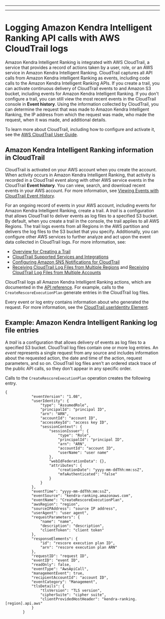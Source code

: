--------

--------

# Logging Amazon Kendra Intelligent Ranking API calls with AWS CloudTrail logs<a name="cloudtrail-intelligent-ranking"></a>

Amazon Kendra Intelligent Ranking is integrated with AWS CloudTrail, a service that provides a record of actions taken by a user, role, or an AWS service in Amazon Kendra Intelligent Ranking\. CloudTrail captures all API calls from Amazon Kendra intelligent Ranking as events, including code calls to the Amazon Kendra Intelligent Ranking APIs\. If you create a trail, you can activate continuous delivery of CloudTrail events to and Amazon S3 bucket, including events for Amazon Kendra Intelligent Ranking\. If you don't configure a trail, you can still view the most recent events in the CloudTrail console in **Event history**\. Using the information collected by CloudTrail, you can determine the request that was made to Amazon Kendra Intelligent Ranking, the IP address from which the request was made, who made the request, when it was made, and additional details\.

To learn more about CloudTrail, including how to configure and activate it, see the [AWS CloudTrail User Guide](https://docs.aws.amazon.com/awscloudtrail/latest/userguide/cloudtrail-user-guide.html)\.

## Amazon Kendra Intelligent Ranking information in CloudTrail<a name="kendra-info-in-cloudtrail-intelligent-ranking"></a>

CloudTrail is activated on your AWS account when you create the account\. When activity occurs in Amazon Kendra Intelligent Ranking, that activity is recorded in a CloudTrail event along with other AWS service events in the CloudTrail **Event history**\. You can view, search, and download recent events in your AWS account\. For more information, see [Viewing Events with CloudTrail Event History](https://docs.aws.amazon.com/awscloudtrail/latest/userguide/view-cloudtrail-events.html)\.

For an ongoing record of events in your AWS account, including events for Amazon Kendra Intelligent Ranking, create a trail\. A *trail* is a configuration that allows CloudTrail to deliver events as log files to a specified S3 bucket\. By default, when you create a trail in the console, the trail applies to all AWS Regions\. The trail logs events from all Regions in the AWS partition and delivers the log files to the S3 bucket that you specify\. Additionally, you can configure other AWS services to further analyze and act upon the event data collected in CloudTrail logs\. For more information, see: 
+ [Overview for Creating a Trail](https://docs.aws.amazon.com/awscloudtrail/latest/userguide/cloudtrail-create-and-update-a-trail.html)
+ [CloudTrail Supported Services and Integrations](https://docs.aws.amazon.com/awscloudtrail/latest/userguide/cloudtrail-aws-service-specific-topics.html#cloudtrail-aws-service-specific-topics-integrations)
+ [Configuring Amazon SNS Notifications for CloudTrail](https://docs.aws.amazon.com/awscloudtrail/latest/userguide/getting_notifications_top_level.html)
+ [Receiving CloudTrail Log Files from Multiple Regions](https://docs.aws.amazon.com/awscloudtrail/latest/userguide/receive-cloudtrail-log-files-from-multiple-regions.html) and [Receiving CloudTrail Log Files from Multiple Accounts](https://docs.aws.amazon.com/awscloudtrail/latest/userguide/cloudtrail-receive-logs-from-multiple-accounts.html)

CloudTrail logs all Amazon Kendra Intelligent Ranking actions, which are documented in the [API reference](API_Reference.md)\. For example, calls to the `CreateRescoreExecutionPlan` generate entries in the CloudTrail log files\.

Every event or log entry contains information about who generated the request\. For more information, see the [CloudTrail userIdentity Element](https://docs.aws.amazon.com/awscloudtrail/latest/userguide/cloudtrail-event-reference-user-identity.html)\.

## Example: Amazon Kendra Intelligent Ranking log file entries<a name="cloud-trail-intelligent-ranking-log-entry"></a>

A *trail* is a configuration that allows delivery of events as log files to a specified S3 bucket\. CloudTrail log files contain one or more log entries\. An *event* represents a single request from any source and includes information about the requested action, the date and time of the action, request parameters, and so on\. CloudTrail log files aren't an ordered stack trace of the public API calls, so they don't appear in any specific order\. 

Calls to the `CreateRescoreExecutionPlan` operation creates the following entry\.

```
{
            "eventVersion": "1.08",
            "userIdentity": {
                "type": "AssumedRole",
                "principalId": "principal ID",
                "arn": "ARN",
                "accountId": "account ID",
                "accessKeyId": "access key ID",
                "sessionContext": {
                    "sessionIssuer": {
                        "type": "Role",
                        "principalId": "principal ID",
                        "arn": "ARN",
                        "accountId": "account ID",
                        "userName": "user name"
                    },
                    "webIdFederationData": {},
                    "attributes": {
                        "creationDate": "yyyy-mm-ddThh:mm:ssZ",
                        "mfaAuthenticated": "false"
                    }
                }
            },
            "eventTime": "yyyy-mm-ddThh:mm:ssZ",
            "eventSource": "kendra-ranking.amazonaws.com",
            "eventName": "CreateRescoreExecutionPlan",
            "awsRegion": "region",
            "sourceIPAddress": "source IP address",
            "userAgent": "user agent",
            "requestParameters": {
                "name": "name",
                "description": "description",
                "clientToken": "client token"
            },
            "responseElements": {
                "id": "rescore execution plan ID",
                "arn": "rescore execution plan ARN"
            },
            "requestID": "request ID",
            "eventID": "event ID",
            "readOnly": false,
            "eventType": "AwsApiCall",
            "managementEvent": true,
            "recipientAccountId": "account ID",
            "eventCategory": "Management",
            "tlsDetails": {
                "tlsVersion": "TLS version",
                "cipherSuite": "cipher suite",
                "clientProvidedHostHeader": "kendra-ranking.[region].api.aws"
            }
        }
```